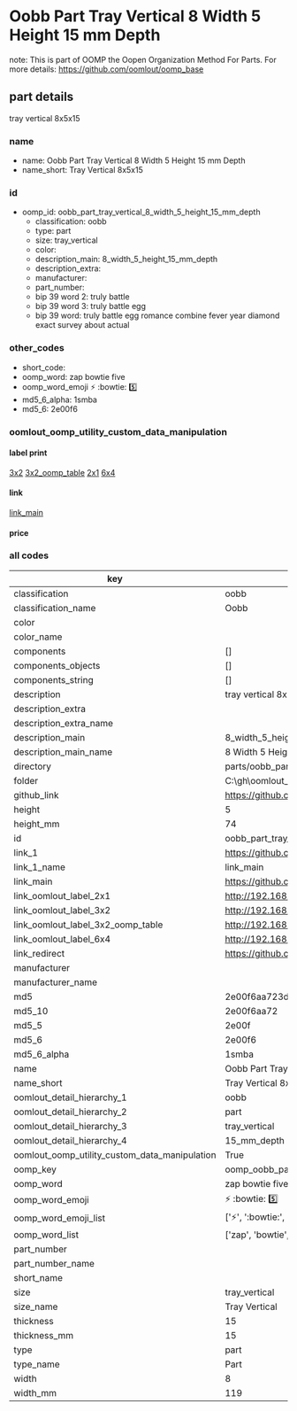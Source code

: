 # Oobb Part Tray Vertical 8 Width 5 Height 15 mm Depth  

note: This is part of OOMP the Oopen Organization Method For Parts. For more details: https://github.com/oomlout/oomp_base

##  part details
  



tray vertical 8x5x15



### name
* name: Oobb Part Tray Vertical 8 Width 5 Height 15 mm Depth
* name_short: Tray Vertical 8x5x15 
### id
* oomp_id: oobb_part_tray_vertical_8_width_5_height_15_mm_depth
  * classification: oobb
  * type: part
  * size: tray_vertical
  * color: 
  * description_main: 8_width_5_height_15_mm_depth
  * description_extra: 
  * manufacturer: 
  * part_number: 
  * bip 39 word 2: truly battle
  * bip 39 word 3: truly battle egg
  * bip 39 word: truly battle egg romance combine fever year diamond exact survey about actual

### other_codes
* short_code: 
* oomp_word: zap bowtie five
* oomp_word_emoji :zap: :bowtie: :five:
* md5_6_alpha: 1smba
* md5_6: 2e00f6






### oomlout_oomp_utility_custom_data_manipulation
#### label print
[3x2](http://192.168.1.245:1112/?label=oomp%201smba)
[3x2_oomp_table](http://192.168.1.108:1112/?label=oomp%201smba)
[2x1](http://192.168.1.242:1112/?label=oomp%201smba)
[6x4](http://192.168.1.55:1112/?label=oomp%201smba)    

#### link

[link_main](https://github.com/oomlout/oomlout_oobb_version_4_generated_parts/tree/main/navigation_oomp/oobb/part/tray_vertical/8_width_5_height_15_mm_depth/part)                              

#### price







### all codes 
| key | value |  
| --- | --- |  
| classification | oobb |  
| classification_name | Oobb |  
| color |  |  
| color_name |  |  
| components | [] |  
| components_objects | [] |  
| components_string | [] |  
| description | tray vertical 8x5x15 |  
| description_extra |  |  
| description_extra_name |  |  
| description_main | 8_width_5_height_15_mm_depth |  
| description_main_name | 8 Width 5 Height 15 mm Depth |  
| directory | parts/oobb_part_tray_vertical_8_width_5_height_15_mm_depth |  
| folder | C:\gh\oomlout_oobb_version_4_generated_parts\parts\oobb_part_tray_vertical_8_width_5_height_15_mm_depth |  
| github_link | https://github.com/oomlout/oomlout_oomp_part_src/tree/main/parts/oobb_part_tray_vertical_8_width_5_height_15_mm_depth |  
| height | 5 |  
| height_mm | 74 |  
| id | oobb_part_tray_vertical_8_width_5_height_15_mm_depth |  
| link_1 | https://github.com/oomlout/oomlout_oobb_version_4_generated_parts/tree/main/navigation_oomp/oobb/part/tray_vertical/8_width_5_height_15_mm_depth/part |  
| link_1_name | link_main |  
| link_main | https://github.com/oomlout/oomlout_oobb_version_4_generated_parts/tree/main/navigation_oomp/oobb/part/tray_vertical/8_width_5_height_15_mm_depth/part |  
| link_oomlout_label_2x1 | http://192.168.1.242:1112/?label=oomp%201smba |  
| link_oomlout_label_3x2 | http://192.168.1.245:1112/?label=oomp%201smba |  
| link_oomlout_label_3x2_oomp_table | http://192.168.1.108:1112/?label=oomp%201smba |  
| link_oomlout_label_6x4 | http://192.168.1.55:1112/?label=oomp%201smba |  
| link_redirect | https://github.com/oomlout/oomlout_oobb_version_4_generated_parts/tree/main/parts/oobb_tray_vertical_08_05_15 |  
| manufacturer |  |  
| manufacturer_name |  |  
| md5 | 2e00f6aa723d3fdd5596fbb88d84d74b |  
| md5_10 | 2e00f6aa72 |  
| md5_5 | 2e00f |  
| md5_6 | 2e00f6 |  
| md5_6_alpha | 1smba |  
| name | Oobb Part Tray Vertical 8 Width 5 Height 15 mm Depth |  
| name_short | Tray Vertical 8x5x15  |  
| oomlout_detail_hierarchy_1 | oobb |  
| oomlout_detail_hierarchy_2 | part |  
| oomlout_detail_hierarchy_3 | tray_vertical |  
| oomlout_detail_hierarchy_4 | 15_mm_depth |  
| oomlout_oomp_utility_custom_data_manipulation | True |  
| oomp_key | oomp_oobb_part_tray_vertical_8_width_5_height_15_mm_depth |  
| oomp_word | zap bowtie five |  
| oomp_word_emoji | :zap: :bowtie: :five: |  
| oomp_word_emoji_list | [':zap:', ':bowtie:', ':five:'] |  
| oomp_word_list | ['zap', 'bowtie', 'five'] |  
| part_number |  |  
| part_number_name |  |  
| short_name |  |  
| size | tray_vertical |  
| size_name | Tray Vertical |  
| thickness | 15 |  
| thickness_mm | 15 |  
| type | part |  
| type_name | Part |  
| width | 8 |  
| width_mm | 119 |  
